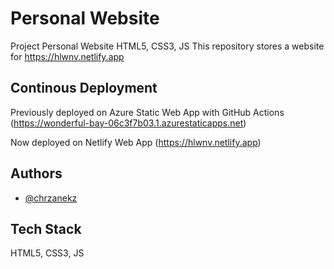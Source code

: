 # Personal Website
Project Personal Website HTML5, CSS3, JS
This repository stores a website for https://hlwnv.netlify.app


## Continous Deployment

Previously deployed on Azure Static Web App with GitHub Actions (https://wonderful-bay-06c3f7b03.1.azurestaticapps.net)

Now deployed on Netlify Web App (https://hlwnv.netlify.app)
## Authors

- [@chrzanekz](https://www.github.com/chrzanekz)


## Tech Stack

HTML5, CSS3, JS

